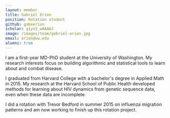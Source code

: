 ```yaml
---
layout: member
title: Gabriel Erion
position: Rotation student
github: gabeerion
scholar: g1yn3_wAAAAJ
image: /images/team/gabriel-erion.jpg
email: erion@uw.edu
alumni: true
---
```


I am a first-year MD-PhD student at the University of Washington. My research interests focus on building algorithmic and statistical tools to learn about and combat disease.

I graduated from Harvard College with a bachelor's degree in Applied Math in 2015. My research at the Harvard School of Public Health developed methods for learning about HIV dynamics from genetic sequence data, even when these data are incomplete.

I did a rotation with Trevor Bedford in summer 2015 on influenza migration patterns and am now working to finish up this rotation project.
